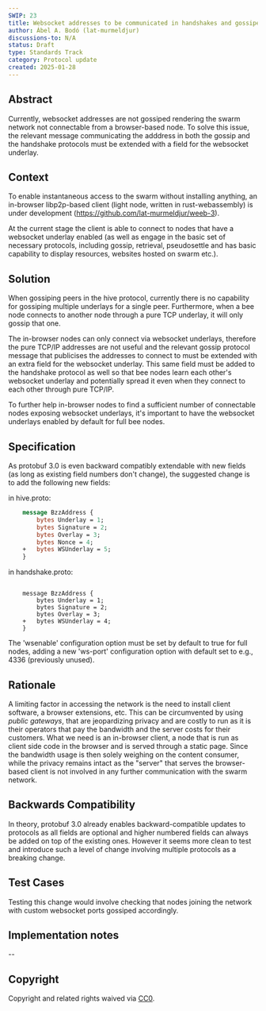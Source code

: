 ```yaml
---
SWIP: 23
title: Websocket addresses to be communicated in handshakes and gossiped onward
author: Ábel A. Bodó (lat-murmeldjur)
discussions-to: N/A
status: Draft
type: Standards Track
category: Protocol update
created: 2025-01-28
---
```


<!--You can leave these HTML comments in your merged SWIP and delete the visible duplicate text guides, they will not appear and may be helpful to refer to if you edit it again. This is the suggested template for new SWIPs. Note that a SWIP number will be assigned by an editor. When opening a pull request to submit your SWIP, please use an abbreviated title in the filename, `SWIP-draft_title_abbrev.md`. The title should be 44 characters or less.-->

## Abstract

Currently, websocket addresses are not gossiped rendering the swarm network not connectable from a browser-based node.
To solve this issue, the relevant message communicating the adddress in both the gossip and the handshake protocols must be extended with a field for the websocket underlay.

## Context

To enable instantaneous access to the swarm without installing anything, an in-browser libp2p-based client (light node, written in rust-webassembly) is under development (https://github.com/lat-murmeldjur/weeb-3).

At the current stage the client is able to connect to nodes that have a websocket underlay enabled (as well as engage in the basic set of necessary protocols, including gossip, retrieval, pseudosettle and has basic capability to display resources, websites hosted on swarm etc.).

## Solution

When gossiping peers in the hive protocol, currently there is no capability for gossiping multiple underlays for a single peer. Furthermore, when a bee node connects to another node through a pure TCP underlay, it will only gossip that one.

The in-browser nodes can only connect via websocket underlays, therefore the pure TCP/IP addresses are not useful and the relevant gossip protocol message that publicises the addresses to connect to must be extended with an extra field for the websocket underlay. This same field must be added to the handshake protocol as well so that bee nodes learn each other's websocket underlay and potentially spread it even when they connect to each other through pure TCP/IP.

To further help in-browser nodes to find a sufficient number of connectable nodes exposing websocket underlays, it's important to have the websocket underlays enabled by default for full bee nodes.

## Specification

As protobuf 3.0 is even backward compatibly extendable with new fields (as long as existing field numbers don't change), the suggested change is to add the following new fields:

in hive.proto:
    
```protobuf
    message BzzAddress {
        bytes Underlay = 1;
        bytes Signature = 2;
        bytes Overlay = 3;
        bytes Nonce = 4;
    +   bytes WSUnderlay = 5;
    }
```

in handshake.proto:

```ptotobuf

    message BzzAddress {
        bytes Underlay = 1;
        bytes Signature = 2;
        bytes Overlay = 3;
    +   bytes WSUnderlay = 4;
    }
```

The 'wsenable' configuration option must be set by default to true for full nodes, adding a new 'ws-port' configuration option with default set to e.g., 4336 (previously unused).

## Rationale

A limiting factor in accessing the network is the need to install client software, a browser extensions, etc. This can be circumvented by using *public gateways*, that are jeopardizing privacy and are costly to run as it is their operators that pay the bandwidth and the server costs for their customers. What we need is an in-browser client, a node that is run as client side code in the browser and is served through a static page. Since the bandwidth usage is then solely weighing on the content consumer, while the privacy remains intact as the "server" that serves the browser-based client is not involved in any further communication with the swarm network.

## Backwards Compatibility

In theory, protobuf 3.0 already enables backward-compatible updates to protocols as all fields are optional and higher numbered fields can always be added on top of the existing ones.
However it seems more clean to test and introduce such a level of change involving multiple protocols as a breaking change.

## Test Cases
Testing this change would involve checking that nodes joining the network with custom websocket ports gossiped accordingly.

## Implementation notes

--

## Copyright

Copyright and related rights waived via [CC0](https://creativecommons.org/publicdomain/zero/1.0/).
